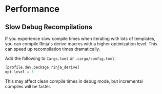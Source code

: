 # Performance

## Slow Debug Recompilations

If you experience slow compile times when iterating with lots of templates,
you can compile Rinja's derive macros with a higher optimization level.
This can speed up recompilation times dramatically.

Add the following to `Cargo.toml` or `.cargo/config.toml`:
```rust
[profile.dev.package.rinja_derive]
opt-level = 3
```

This may affect clean compile times in debug mode, but incremental compiles
will be faster.
